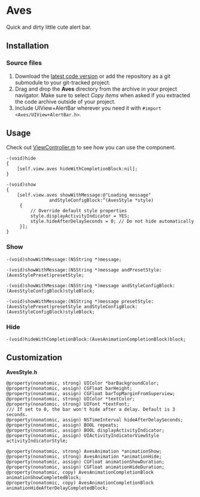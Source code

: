# Aves
Quick and dirty little cute alert bar.

## Installation

### Source files

1. Download the [latest code version](https://github.com/Bluezen/Aves/archive/master.zip) or add the repository as a git submodule to your git-tracked project.
2. Drag and drop the **Aves** directory from the archive in your project navigator. Make sure to select *Copy items* when asked if you extracted the code archive outside of your project.
3. Include UIView+AlertBar wherever you need it with `#import <Aves/UIView+AlertBar.h>`.

## Usage

Check out [ViewController.m](https://github.com/Bluezen/Aves/blob/master/Yapluka/ViewController.m) to see how you can use the component.

```objc
-(void)hide
{
    [self.view.aves hideWithCompletionBlock:nil];
}

-(void)show
{
    [self.view.aves showWithMessage:@"Loading message"
                andStyleConfigBlock:^(AvesStyle *style)
     {
         // Override default style properties
         style.displayActivityIndicator = YES;
         style.hideAfterDelaySeconds = 0; // Do not hide automatically
     }];
}
```

### Show

```objc
-(void)showWithMessage:(NSString *)message;

-(void)showWithMessage:(NSString *)message andPresetStyle:(AvesStylePreset)presetStyle;

-(void)showWithMessage:(NSString *)message andStyleConfigBlock:(AvesStyleConfigBlock)styleBlock;

-(void)showWithMessage:(NSString *)message presetStyle:(AvesStylePreset)presetStyle andStyleConfigBlock:(AvesStyleConfigBlock)styleBlock;
```

### Hide
```objc
-(void)hideWithCompletionBlock:(AvesAnimationCompletionBlock)block;
```

## Customization

**AvesStyle.h**

```objc
@property(nonatomic, strong) UIColor *barBackgroundColor;
@property(nonatomic, assign) CGFloat barHeight;
@property(nonatomic, assign) CGFloat barTopMarginFromSuperview;
@property(nonatomic, strong) UIColor *textColor;
@property(nonatomic, strong) UIFont *textFont;
/// If set to 0, the bar won't hide after a delay. Default is 3 seconds.
@property(nonatomic, assign) NSTimeInterval hideAfterDelaySeconds;
@property(nonatomic, assign) BOOL repeats;
@property(nonatomic, assign) BOOL displayActivityIndicator;
@property(nonatomic, assign) UIActivityIndicatorViewStyle activityIndicatorStyle;

@property(nonatomic, strong) AvesAnimation *animationShow;
@property(nonatomic, strong) AvesAnimation *animationHide;
@property(nonatomic, assign) CGFloat animationShowDuration;
@property(nonatomic, assign) CGFloat animationHideDuration;
@property(nonatomic, copy) AvesAnimationCompletionBlock animationShowCompletedBlock;
@property(nonatomic, copy) AvesAnimationCompletionBlock animationHideAfterDelayCompletedBlock;
```
